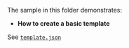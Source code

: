 The sample in this folder demonstrates:

 - **How to create a basic template** 

See [`template.json`](./MyProject.StarterWeb/.template.config/template.json)

